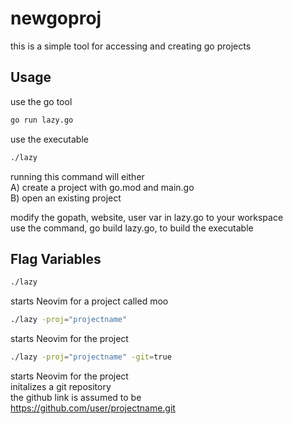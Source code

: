 # newgoproj
this is a simple tool for accessing and creating go projects

## Usage
use the go tool
```bash
go run lazy.go
```
use the executable
```bash
./lazy
```
running this command will either  
A) create a project with go.mod and main.go  
B) open an existing project  

modify the gopath, website, user var in lazy.go to your workspace  
use the command, go build lazy.go, to build the executable  

## Flag Variables
```bash
./lazy
```
starts Neovim for a project called moo
```bash
./lazy -proj="projectname" 
```
starts Neovim for the project
```bash
./lazy -proj="projectname" -git=true
```
starts Neovim for the project  
initalizes a git repository  
the github link is assumed to be  
https://github.com/user/projectname.git  